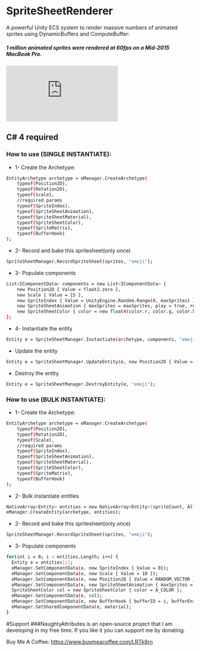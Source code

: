 # SpriteSheetRenderer
A powerful Unity ECS system to render massive numbers of animated sprites using DynamicBuffers and ComputeBuffer:
##### 1 million animated sprites were rendered at 60fps on a Mid-2015 MacBook Pro.
![N|Solid](https://forum.unity.com/proxy.php?image=https%3A%2F%2Fi.imgur.com%2FzRSWhy0.png&hash=754bc4b4187e2d72ce0eb2c578b996dc)
## C# 4 required

### How to use (SINGLE INSTANTIATE):
* 1- Create the Archetype:

```sh
EntityArchetype archetype = eManager.CreateArchetype(
    typeof(Position2D),
    typeof(Rotation2D),
    typeof(Scale),
    //required params
    typeof(SpriteIndex),
    typeof(SpriteSheetAnimation),
    typeof(SpriteSheetMaterial),
    typeof(SpriteSheetColor),
    typeof(SpriteMatrix),
    typeof(BufferHook)
);
```

* 2- Record and bake this spritesheet(only once)

```sh
SpriteSheetManager.RecordSpriteSheet(sprites, "emoji");
```
* 3- Populate components

```sh
List<IComponentData> components = new List<IComponentData> {
    new Position2D { Value = float2.zero },
    new Scale { Value = 15 },
    new SpriteIndex { Value = UnityEngine.Random.Range(0, maxSprites) },
    new SpriteSheetAnimation { maxSprites = maxSprites, play = true, repetition = SpriteSheetAnimation.RepetitionType.Loop, samples = 10 },
    new SpriteSheetColor { color = new float4(color.r, color.g, color.b, color.a) }
};
```

* 4- Instantiate the entity

```sh 
Entity e = SpriteSheetManager.Instantiate(archetype, components, "emoji");
```
 
* Update the entity

```sh 
Entity e = SpriteSheetManager.UpdateEntity(e, new Position2D { Value = float2.zero});
``` 

* Destroy the entity

```sh 
Entity e = SpriteSheetManager.DestroyEntity(e, "emoji");
``` 

### How to use (BULK INSTANTIATE):

* 1- Create the Archetype:

```sh
EntityArchetype archetype = eManager.CreateArchetype(
    typeof(Position2D),
    typeof(Rotation2D),
    typeof(Scale),
    //required params
    typeof(SpriteIndex),
    typeof(SpriteSheetAnimation),
    typeof(SpriteSheetMaterial),
    typeof(SpriteSheetColor),
    typeof(SpriteMatrix),
    typeof(BufferHook)
);
```

* 2- Bulk instantiate entities

```sh
NativeArray<Entity> entities = new NativeArray<Entity>(spriteCount, Allocator.Temp);
eManager.CreateEntity(archetype, entities);
```

* 2- Record and bake this spritesheet(only once)

```sh
SpriteSheetManager.RecordSpriteSheet(sprites, "emoji");
```

* 3- Populate components

```sh
for(int i = 0; i < entities.Length; i++) {
  Entity e = entities[i];
  eManager.SetComponentData(e, new SpriteIndex { Value = 0});
  eManager.SetComponentData(e, new Scale { Value = 10 });
  eManager.SetComponentData(e, new Position2D { Value = RANDOM_VECTOR });
  eManager.SetComponentData(e, new SpriteSheetAnimation { maxSprites = MAX_SPRITES, play = true, repetition = SpriteSheetAnimation.RepetitionType.Loop, samples = 10 });
  SpriteSheetColor col = new SpriteSheetColor { color = A_COLOR };
  eManager.SetComponentData(e, col);
  eManager.SetComponentData(e, new BufferHook { bufferID = i, bufferEnityID = DynamicBufferManager.GetEntityBufferID(material) });
  eManager.SetSharedComponentData(e, material);
}
```

#Support
###NaughtyAttributes is an open-source project that I am developing in my free time. If you like it you can support me by donating.

Buy Me A Coffee: https://www.buymeacoffee.com/LRTk8rn
